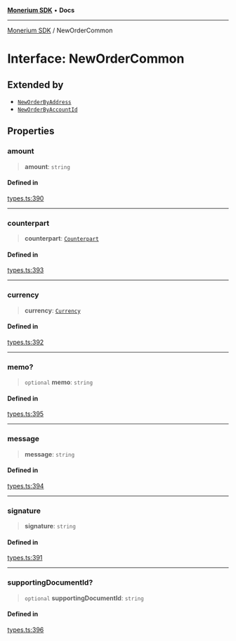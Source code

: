 [**Monerium SDK**](../README.md) • **Docs**

***

[Monerium SDK](../README.md) / NewOrderCommon

# Interface: NewOrderCommon

## Extended by

- [`NewOrderByAddress`](NewOrderByAddress.md)
- [`NewOrderByAccountId`](NewOrderByAccountId.md)

## Properties

### amount

> **amount**: `string`

#### Defined in

[types.ts:390](https://github.com/monerium/js-monorepo/blob/main/packages/sdk/src/types.ts#L390)

***

### counterpart

> **counterpart**: [`Counterpart`](Counterpart.md)

#### Defined in

[types.ts:393](https://github.com/monerium/js-monorepo/blob/main/packages/sdk/src/types.ts#L393)

***

### currency

> **currency**: [`Currency`](../enumerations/Currency.md)

#### Defined in

[types.ts:392](https://github.com/monerium/js-monorepo/blob/main/packages/sdk/src/types.ts#L392)

***

### memo?

> `optional` **memo**: `string`

#### Defined in

[types.ts:395](https://github.com/monerium/js-monorepo/blob/main/packages/sdk/src/types.ts#L395)

***

### message

> **message**: `string`

#### Defined in

[types.ts:394](https://github.com/monerium/js-monorepo/blob/main/packages/sdk/src/types.ts#L394)

***

### signature

> **signature**: `string`

#### Defined in

[types.ts:391](https://github.com/monerium/js-monorepo/blob/main/packages/sdk/src/types.ts#L391)

***

### supportingDocumentId?

> `optional` **supportingDocumentId**: `string`

#### Defined in

[types.ts:396](https://github.com/monerium/js-monorepo/blob/main/packages/sdk/src/types.ts#L396)
